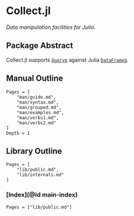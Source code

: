 # Collect.jl

*Data manipulation facilities for Julia.*

## Package Abstract

Collect.jl supports [`Query`s](https://github.com/davidagold/StructuredQueries.jl/) against Julia [`DataFrame`s](https://github.com/JuliaStats/DataFrames.jl).

## Manual Outline

```@contents
Pages = [
    "man/guide.md",
    "man/syntax.md",
    "man/grouped.md",
    "man/examples.md",
    "man/verbs1.md",
    "man/verbs2.md"
]
Depth = 1
```

## Library Outline

```@contents
Pages = [
    "lib/public.md",
    "lib/internals.md"  
]
```

### [Index](@id main-index)

```@index
Pages = ["lib/public.md"]
```
